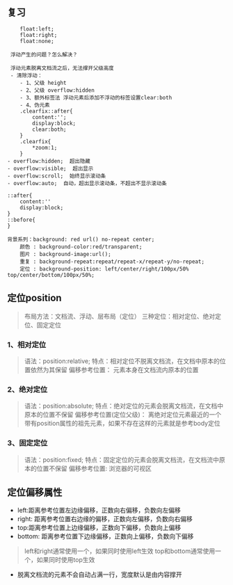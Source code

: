 ## 复习

```
    float:left;
    float:right;
    float:none;

 浮动产生的问题？怎么解决？

 浮动元素脱离文档流之后，无法撑开父级高度
 - 清除浮动：
    - 1、父级 height 
    - 2、父级 overflow:hidden 
    - 3、额外标签法 浮动元素后添加不浮动的标签设置clear:both
    - 4、伪元素
    .clearfix::after{
        content:'';
        display:block;
        clear:both;
    }  
    .clearfix{
        *zoom:1;
    }
- overflow:hidden;  超出隐藏
- overflow:visible;  超出显示
- overflow:scroll;  始终显示滚动条
- overflow:auto;  自动，超出显示滚动条，不超出不显示滚动条

::after{
    content:''
    display:block;
}
::before{
}

背景系列：background: red url() no-repeat center;
    颜色 : background-color:red/transparent;
    图片 : background-image:url();
    重复 : background-repeat:repeat/repeat-x/repeat-y/no-repeat;
    定位 : background-position: left/center/right/100px/50%   top/center/bottom/100px/50%;

```

## 定位position
> 布局方法：文档流、浮动、层布局（定位）
> 三种定位：相对定位、绝对定位、固定定位
### 1、相对定位
> 语法：position:relative;
> 特点：相对定位不脱离文档流，在文档中原本的位置依然为其保留
> 偏移参考位置： 元素本身在文档流内原本的位置

### 2、绝对定位
> 语法：position:absolute;
> 特点：绝对定位的元素会脱离文档流，在文档中原本的位置不保留
> 偏移参考位置(定位父级)： 离绝对定位元素最近的一个带有position属性的祖先元素，如果不存在这样的元素就是参考body定位

### 3、固定定位
> 语法：position:fixed;
> 特点：固定定位的元素会脱离文档流，在文档流中原本的位置不保留
> 偏移参考位置: 浏览器的可视区

## 定位偏移属性

- left:距离参考位置左边缘偏移，正数向右偏移，负数向左偏移
- right: 距离参考位置右边缘的偏移，正数向左偏移，负数向右偏移
- top:距离参考位置上边缘偏移，正数向下偏移，负数向上偏移
- bottom: 距离参考位置下边缘偏移，正数向上偏移，负数向下偏移

> left和right通常使用一个，如果同时使用left生效
> top和bottom通常使用一个，如果同时使用top生效

* 脱离文档流的元素不会自动占满一行，宽度默认是由内容撑开